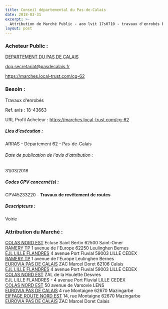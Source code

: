 ```yaml
---
title: Conseil départemental du Pas-de-Calais
date: 2018-03-31
excerpt: >-
  Attribution de Marché Public - aoo lvit 17s0710 - travaux d'enrobés bitumineux, d'ecf et d'esu sur les routes départementales - 7 lots
layout: post
---
```


### Acheteur Public : 
<a href="/acheteur-137/siren-226200012"> DEPARTEMENT DU PAS DE CALAIS</a><br/>



dcp.secretariat@pasdecalais.fr


https://marches.local-trust.com/cg-62
### Besoin :

Travaux d'enrobés

Ref. avis : 18-43663

URL Profil Acheteur : https://marches.local-trust.com/cg-62

##### Lieu d'exécution :

ARRAS - Département 62 - Pas-de-Calais

###### Date de publication de l'avis d'attribution : 
31/03/2018

##### Codes CPV concerné(s) :
CPV45233220 - **Travaux de revêtement de routes** <br/>

##### Descripteurs :
Voirie <br/>

### Attribution du Marché :
<a href="/entreprise-547/siren-329198337"> COLAS NORD EST</a>    Ecluse Saint Bertin 62500 Saint-Omer <br/>
<a href="/entreprise-573/siren-617120118"> RAMERY TP</a>    1 avenue de l'Europe 62250 Leulinghen Bernes <br/>
<a href="/entreprise-556/siren-404164204"> EJL LILLE FLANDRES</a>    4 avenue Port Fluvial 59003 LILLE CEDEX <br/>
<a href="/entreprise-573/siren-617120118"> RAMERY TP</a>    1 avenue de l'Europe  Leulinghen Bernes <br/>
<a href="/entreprise-556/siren-404163941"> EUROVIA PAS DE CALAIS</a>    ZAC Marcel Doret 62106 Calais <br/>
<a href="/entreprise-556/siren-404164204"> EJL LILLE FLANDRES</a>    4 avenue Port Fluvial 59003 LILLE CEDEX <br/>
<a href="/entreprise-547/siren-329198337"> COLAS NORD EST</a>    ZAL de la Houlette  Desvres <br/>
EJL LILLE FLANDRES - 4 avenue Port Fluvial  LILLE CEDEX <br/>
<a href="/entreprise-547/siren-329198337"> COLAS NORD EST</a>    50 avenue de Varsovie  LENS <br/>
<a href="/entreprise-556/siren-404163941"> EUROVIA PAS DE CALAIS</a>    4 rue Montaigne 62670 Mazingarbe <br/>
<a href="/entreprise-555/siren-402096267"> EIFFAGE ROUTE NORD EST</a>    14, rue Montaigne 62670 Mazingarbe <br/>
<a href="/entreprise-556/siren-404163941"> EUROVIA PAS DE CALAIS</a>    ZAC Marcel Doret  Calais <br/>
